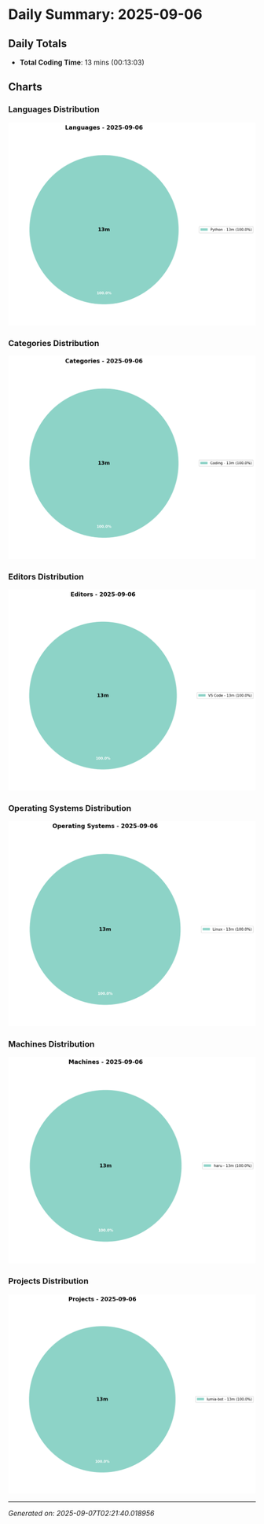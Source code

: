 # Daily Summary: 2025-09-06

## Daily Totals
- **Total Coding Time**: 13 mins (00:13:03)

## Charts

### Languages Distribution
![Languages](/charts/languages_-_2025-09-06.png)

### Categories Distribution
![Categories](/charts/categories_-_2025-09-06.png)

### Editors Distribution
![Editors](/charts/editors_-_2025-09-06.png)

### Operating Systems Distribution
![Operating Systems](/charts/operating_systems_-_2025-09-06.png)

### Machines Distribution
![Machines](/charts/machines_-_2025-09-06.png)

### Projects Distribution
![Projects](/charts/projects_-_2025-09-06.png)

---
*Generated on: 2025-09-07T02:21:40.018956*
